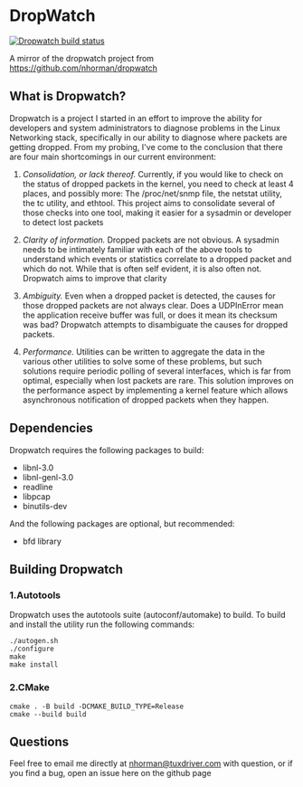DropWatch
=========

[![Dropwatch build status](https://github.com/penglei0/dropwatch/actions/workflows/.github-ci.yml/badge.svg?branch=master)](https://github.com/penglei0/dropwatch/actions/workflows/.github-ci.yml)

A mirror of the dropwatch project from https://github.com/nhorman/dropwatch

What is Dropwatch?
------------------
Dropwatch is a project I started in an effort to improve the ability for
developers and system administrators to diagnose problems in the Linux Networking
stack, specifically in our ability to diagnose where packets are getting
dropped.  From my probing, I've come to the conclusion that there are four main
shortcomings in our current environment:

1) _Consolidation, or lack thereof._  Currently, if you would like to check on the
status of dropped packets in the kernel, you need to check at least 4 places,
and possibly more: The /proc/net/snmp file, the netstat utility, the tc utility,
and ethtool.  This project aims to consolidate several of those checks into one
tool, making it easier for a sysadmin or developer to detect lost packets

2) _Clarity of information._  Dropped packets are not obvious.  A sysadmin needs
to be intimately familiar with each of the above tools to understand which
events or statistics correlate to a dropped packet and which do not.  While that
is often self evident, it is also often not.  Dropwatch aims to improve that
clarity

3) _Ambiguity._  Even when a dropped packet is detected, the causes for those
dropped packets are not always clear.  Does a UDPInError mean the application
receive buffer was full, or does it mean its checksum was bad?  Dropwatch
attempts to disambiguate the causes for dropped packets.

4) _Performance._  Utilities can be written to aggregate the data in the various
other utilities to solve some of these problems, but such solutions require
periodic polling of several interfaces, which is far from optimal, especially
when lost packets are rare.  This solution improves on the performance aspect by
implementing a kernel feature which allows asynchronous notification of dropped
packets when they happen.

Dependencies
-----------------
Dropwatch requires the following packages to build:

- libnl-3.0
- libnl-genl-3.0
- readline
- libpcap
- binutils-dev

And the following packages are optional, but recommended:

- bfd library

Building Dropwatch
------------------

### 1.Autotools
Dropwatch uses the autotools suite (autoconf/automake) to build.  To build and install the utility run the following commands:
```
./autogen.sh
./configure
make
make install
```

### 2.CMake

```
cmake . -B build -DCMAKE_BUILD_TYPE=Release
cmake --build build
```

Questions
---------
Feel free to email me directly at nhorman@tuxdriver.com with question, or if you
find a bug, open an issue here on the github page

